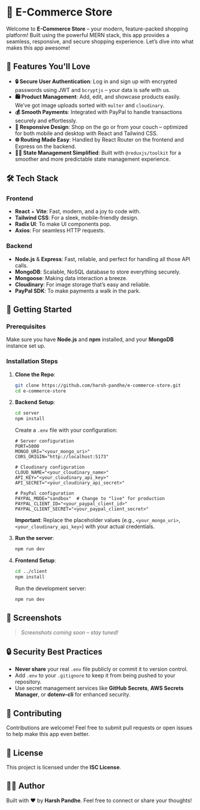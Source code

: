 # 🛒 E-Commerce Store

Welcome to **E-Commerce Store** – your modern, feature-packed shopping platform! Built using the powerful MERN stack, this app provides a seamless, responsive, and secure shopping experience. Let’s dive into what makes this app awesome!

## 🚀 Features You'll Love

- **🔒 Secure User Authentication**: Log in and sign up with encrypted passwords using JWT and `bcryptjs` – your data is safe with us.
- **🛍️ Product Management**: Add, edit, and showcase products easily. We’ve got image uploads sorted with `multer` and `cloudinary`.
- **💰 Smooth Payments**: Integrated with PayPal to handle transactions securely and effortlessly.
- **📱 Responsive Design**: Shop on the go or from your couch – optimized for both mobile and desktop with React and Tailwind CSS.
- **🌐 Routing Made Easy**: Handled by React Router on the frontend and Express on the backend.
- **🧑‍💻 State Management Simplified**: Built with `@reduxjs/toolkit` for a smoother and more predictable state management experience.

## 🛠️ Tech Stack

### Frontend
- **React** + **Vite**: Fast, modern, and a joy to code with.
- **Tailwind CSS**: For a sleek, mobile-friendly design.
- **Radix UI**: To make UI components pop.
- **Axios**: For seamless HTTP requests.

### Backend
- **Node.js** & **Express**: Fast, reliable, and perfect for handling all those API calls.
- **MongoDB**: Scalable, NoSQL database to store everything securely.
- **Mongoose**: Making data interaction a breeze.
- **Cloudinary**: For image storage that’s easy and reliable.
- **PayPal SDK**: To make payments a walk in the park.

## 🚧 Getting Started

### Prerequisites

Make sure you have **Node.js** and **npm** installed, and your **MongoDB** instance set up.

### Installation Steps

1. **Clone the Repo**:
   ```bash
   git clone https://github.com/harsh-pandhe/e-commerce-store.git
   cd e-commerce-store
   ```

2. **Backend Setup**:
   ```bash
   cd server
   npm install
   ```

   Create a `.env` file with your configuration:
   ```dotenv
   # Server configuration
   PORT=5000
   MONGO_URI="<your_mongo_uri>"
   CORS_ORIGIN="http://localhost:5173"

   # Cloudinary configuration
   CLOUD_NAME="<your_cloudinary_name>"
   API_KEY="<your_cloudinary_api_key>"
   API_SECRET="<your_cloudinary_api_secret>"

   # PayPal configuration
   PAYPAL_MODE="sandbox"  # Change to "live" for production
   PAYPAL_CLIENT_ID="<your_paypal_client_id>"
   PAYPAL_CLIENT_SECRET="<your_paypal_client_secret>"
   ```

   **Important**: Replace the placeholder values (e.g., `<your_mongo_uri>`, `<your_cloudinary_api_key>`) with your actual credentials.

3. **Run the server**:
   ```bash
   npm run dev
   ```

4. **Frontend Setup**:
   ```bash
   cd ../client
   npm install
   ```

   Run the development server:
   ```bash
   npm run dev
   ```

## 📸 Screenshots

> _Screenshots coming soon – stay tuned!_

## 🔒 Security Best Practices

- **Never share** your real `.env` file publicly or commit it to version control.
- Add `.env` to your `.gitignore` to keep it from being pushed to your repository.
- Use secret management services like **GitHub Secrets**, **AWS Secrets Manager**, or **dotenv-cli** for enhanced security.

## 🤝 Contributing

Contributions are welcome! Feel free to submit pull requests or open issues to help make this app even better.

## 📝 License

This project is licensed under the **ISC License**.

## 👨‍💻 Author

Built with ❤️ by **Harsh Pandhe**. Feel free to connect or share your thoughts!

